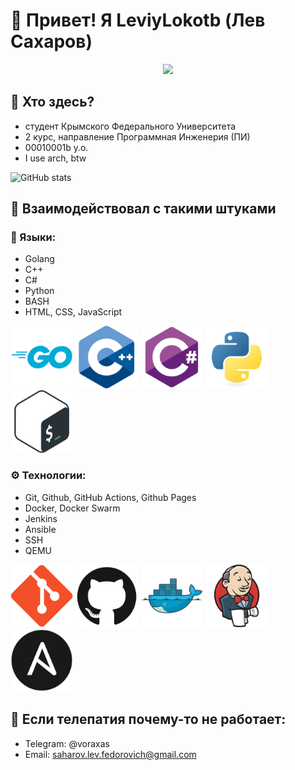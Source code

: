 # 🌟 Привет! Я LeviyLokotb (Лев Сахаров)
<div id="header" align="center">
  <img src="https://media4.giphy.com/media/v1.Y2lkPTc5MGI3NjExOXpvNjJsODZqeTRheXdvMndnaGIyN3l1emZ3dGcxNnc1dDBjNW9tMSZlcD12MV9pbnRlcm5hbF9naWZfYnlfaWQmY3Q9cw/135DBazlXmCxos/giphy.gif" width="300"/>
</div>

## 👀 Хто здесь?
- cтудент Крымского Федерального Университета
- 2 курс, направление Программная Инженерия (ПИ)
- 00010001b y.o.
- I use arch, btw

![GitHub stats](https://github-readme-stats.vercel.app/api?username=LeviyLokotb&show_icons=true&theme=radical)

## 🍋 Взаимодействовал с такими штуками
### 📜 Языки:
- Golang
- C++
- C#
- Python
- BASH
- HTML, CSS, JavaScript

<div id="langs">
  <img src="https://raw.githubusercontent.com/devicons/devicon/54cfe13ac10eaa1ef817a343ab0a9437eb3c2e08/icons/go/go-original-wordmark.svg" width="100"/>
  <img src="https://raw.githubusercontent.com/devicons/devicon/54cfe13ac10eaa1ef817a343ab0a9437eb3c2e08/icons/cplusplus/cplusplus-original.svg" width="100"/>
  <img src="https://raw.githubusercontent.com/devicons/devicon/54cfe13ac10eaa1ef817a343ab0a9437eb3c2e08/icons/csharp/csharp-original.svg" width="100"/>
  <img src="https://raw.githubusercontent.com/devicons/devicon/54cfe13ac10eaa1ef817a343ab0a9437eb3c2e08/icons/python/python-original.svg" width="100"/>
  <img src="https://raw.githubusercontent.com/devicons/devicon/54cfe13ac10eaa1ef817a343ab0a9437eb3c2e08/icons/bash/bash-original.svg" width="100"/>
</div>

### ⚙️ Технологии:
- Git, Github, GitHub Actions, Github Pages
- Docker, Docker Swarm
- Jenkins
- Ansible
- SSH
- QEMU

<div id="langs">
  <img src="https://raw.githubusercontent.com/devicons/devicon/54cfe13ac10eaa1ef817a343ab0a9437eb3c2e08/icons/git/git-original.svg" width="100"/>
  <img src="https://raw.githubusercontent.com/devicons/devicon/54cfe13ac10eaa1ef817a343ab0a9437eb3c2e08/icons/github/github-original.svg" width="100"/>
  <img src="https://raw.githubusercontent.com/devicons/devicon/54cfe13ac10eaa1ef817a343ab0a9437eb3c2e08/icons/docker/docker-original.svg" width="100"/>
  <img src="https://raw.githubusercontent.com/devicons/devicon/54cfe13ac10eaa1ef817a343ab0a9437eb3c2e08/icons/jenkins/jenkins-original.svg" width="100"/>
  <img src="https://raw.githubusercontent.com/devicons/devicon/54cfe13ac10eaa1ef817a343ab0a9437eb3c2e08/icons/ansible/ansible-original.svg" width="100"/>
</div>


## 🔮 Если телепатия почему-то не работает:
- Telegram: @voraxas
- Email: saharov.lev.fedorovich@gmail.com

